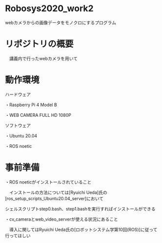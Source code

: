 # Robosys2020_work2
 webカメラからの画像データをモノクロにするプログラム
 
# リポジトリの概要
　講義内で行ったwebカメラを用いて

# 動作環境
ハードウェア

・Raspberry Pi 4 Model B

・WEB CAMERA FULL HD 1080P

ソフトウェア

・Ubuntu 20.04

・ROS noetic

# 事前準備
・ROS noeticがインストールされていること

　インストールの方法については[Ryuichi Ueda]氏の[ros_setup_scripts_Ubuntu20.04_server]において
 
  シェルスクリプトstep0.bash、step1.bashを実行すればインストールができる
 
・cv_cameraとweb_video_serverが使える状況にあること

　導入に関してはRyuichi Ueda氏の[ロボットシステム学第10回(ROS)]に従って行ってほしい
